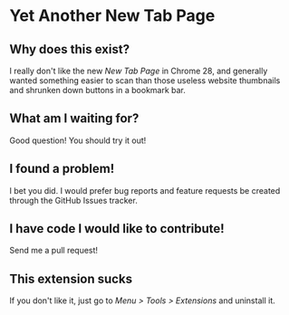 # Yet Another New Tab Page

## Why does this exist?

I really don't like the new _New Tab Page_ in Chrome 28, and generally wanted something easier to scan than those useless website thumbnails and shrunken down buttons in a bookmark bar.

## What am I waiting for?

Good question! You should try it out!

## I found a problem!

I bet you did. I would prefer bug reports and feature requests be created through the GitHub Issues tracker.

## I have code I would like to contribute!

Send me a pull request!

## This extension sucks

If you don't like it, just go to _Menu > Tools > Extensions_ and uninstall it.
